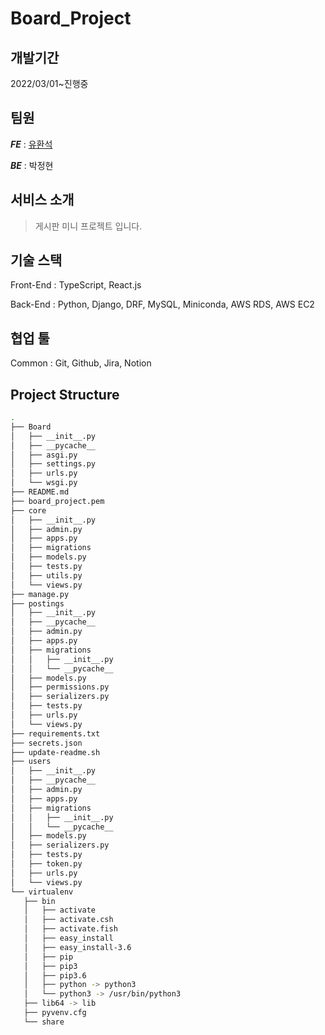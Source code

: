# Board_Project



## 개발기간 
2022/03/01~진행중


## 팀원
 
**_FE_** : [유환석](https://github.com/GrassHopper42/undefined)




**_BE_** : 박정현




 
## 서비스 소개
 
> 게시판 미니 프로젝트 입니다.


## 기술 스택
 
Front-End : TypeScript, React.js


 
Back-End : Python, Django, DRF, MySQL, Miniconda, AWS RDS, AWS EC2


 
## 협업 툴
Common : Git, Github, Jira, Notion




## Project Structure


 ```bash
 .
├── Board
│   ├── __init__.py
│   ├── __pycache__
│   ├── asgi.py
│   ├── settings.py
│   ├── urls.py
│   └── wsgi.py
├── README.md
├── board_project.pem
├── core
│   ├── __init__.py
│   ├── admin.py
│   ├── apps.py
│   ├── migrations
│   ├── models.py
│   ├── tests.py
│   ├── utils.py
│   └── views.py
├── manage.py
├── postings
│   ├── __init__.py
│   ├── __pycache__
│   ├── admin.py
│   ├── apps.py
│   ├── migrations
│   │   ├── __init__.py
│   │   └── __pycache__
│   ├── models.py
│   ├── permissions.py
│   ├── serializers.py
│   ├── tests.py
│   ├── urls.py
│   └── views.py
├── requirements.txt
├── secrets.json
├── update-readme.sh
├── users
│   ├── __init__.py
│   ├── __pycache__
│   ├── admin.py
│   ├── apps.py
│   ├── migrations
│   │   ├── __init__.py
│   │   └── __pycache__
│   ├── models.py
│   ├── serializers.py
│   ├── tests.py
│   ├── token.py
│   ├── urls.py
│   └── views.py
└── virtualenv
    ├── bin
    │   ├── activate
    │   ├── activate.csh
    │   ├── activate.fish
    │   ├── easy_install
    │   ├── easy_install-3.6
    │   ├── pip
    │   ├── pip3
    │   ├── pip3.6
    │   ├── python -> python3
    │   └── python3 -> /usr/bin/python3
    ├── lib64 -> lib
    ├── pyvenv.cfg
    └── share
 ```

